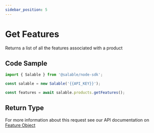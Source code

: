 ```yaml
---
sidebar_position: 5
---
```


# Get Features

Returns a list of all the features associated with a product

## Code Sample

```typescript
import { Salable } from '@salable/node-sdk';

const salable = new Salable('{{API_KEY}}');

const features = await salable.products.getFeatures();
```

## Return Type

For more information about this request see our API documentation on [Feature Object](https://docs.salable.app/api#tag/Products/operation/getProductFeatures)
